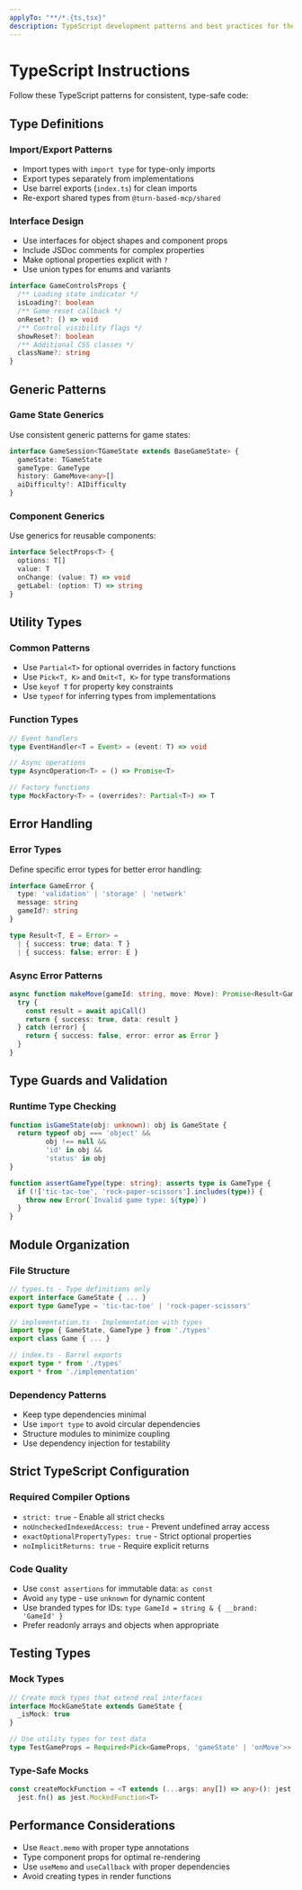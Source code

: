 ```yaml
---
applyTo: "**/*.{ts,tsx}"
description: TypeScript development patterns and best practices for the turn-based games platform
---
```


# TypeScript Instructions

Follow these TypeScript patterns for consistent, type-safe code:

## Type Definitions

### Import/Export Patterns
- Import types with `import type` for type-only imports
- Export types separately from implementations
- Use barrel exports (`index.ts`) for clean imports
- Re-export shared types from `@turn-based-mcp/shared`

### Interface Design
- Use interfaces for object shapes and component props
- Include JSDoc comments for complex properties
- Make optional properties explicit with `?`
- Use union types for enums and variants

```typescript
interface GameControlsProps {
  /** Loading state indicator */
  isLoading?: boolean
  /** Game reset callback */
  onReset?: () => void
  /** Control visibility flags */
  showReset?: boolean
  /** Additional CSS classes */
  className?: string
}
```

## Generic Patterns

### Game State Generics
Use consistent generic patterns for game states:

```typescript
interface GameSession<TGameState extends BaseGameState> {
  gameState: TGameState
  gameType: GameType
  history: GameMove<any>[]
  aiDifficulty?: AIDifficulty
}
```

### Component Generics
Use generics for reusable components:

```typescript
interface SelectProps<T> {
  options: T[]
  value: T
  onChange: (value: T) => void
  getLabel: (option: T) => string
}
```

## Utility Types

### Common Patterns
- Use `Partial<T>` for optional overrides in factory functions
- Use `Pick<T, K>` and `Omit<T, K>` for type transformations
- Use `keyof T` for property key constraints
- Use `typeof` for inferring types from implementations

### Function Types
```typescript
// Event handlers
type EventHandler<T = Event> = (event: T) => void

// Async operations
type AsyncOperation<T> = () => Promise<T>

// Factory functions
type MockFactory<T> = (overrides?: Partial<T>) => T
```

## Error Handling

### Error Types
Define specific error types for better error handling:

```typescript
interface GameError {
  type: 'validation' | 'storage' | 'network'
  message: string
  gameId?: string
}

type Result<T, E = Error> = 
  | { success: true; data: T }
  | { success: false; error: E }
```

### Async Error Patterns
```typescript
async function makeMove(gameId: string, move: Move): Promise<Result<GameState>> {
  try {
    const result = await apiCall()
    return { success: true, data: result }
  } catch (error) {
    return { success: false, error: error as Error }
  }
}
```

## Type Guards and Validation

### Runtime Type Checking
```typescript
function isGameState(obj: unknown): obj is GameState {
  return typeof obj === 'object' && 
         obj !== null && 
         'id' in obj && 
         'status' in obj
}

function assertGameType(type: string): asserts type is GameType {
  if (!['tic-tac-toe', 'rock-paper-scissors'].includes(type)) {
    throw new Error(`Invalid game type: ${type}`)
  }
}
```

## Module Organization

### File Structure
```typescript
// types.ts - Type definitions only
export interface GameState { ... }
export type GameType = 'tic-tac-toe' | 'rock-paper-scissors'

// implementation.ts - Implementation with types
import type { GameState, GameType } from './types'
export class Game { ... }

// index.ts - Barrel exports
export type * from './types'
export * from './implementation'
```

### Dependency Patterns
- Keep type dependencies minimal
- Use `import type` to avoid circular dependencies
- Structure modules to minimize coupling
- Use dependency injection for testability

## Strict TypeScript Configuration

### Required Compiler Options
- `strict: true` - Enable all strict checks
- `noUncheckedIndexedAccess: true` - Prevent undefined array access
- `exactOptionalPropertyTypes: true` - Strict optional properties
- `noImplicitReturns: true` - Require explicit returns

### Code Quality
- Use `const assertions` for immutable data: `as const`
- Avoid `any` type - use `unknown` for dynamic content
- Use branded types for IDs: `type GameId = string & { __brand: 'GameId' }`
- Prefer readonly arrays and objects when appropriate

## Testing Types

### Mock Types
```typescript
// Create mock types that extend real interfaces
interface MockGameState extends GameState {
  _isMock: true
}

// Use utility types for test data
type TestGameProps = Required<Pick<GameProps, 'gameState' | 'onMove'>>
```

### Type-Safe Mocks
```typescript
const createMockFunction = <T extends (...args: any[]) => any>(): jest.MockedFunction<T> => 
  jest.fn() as jest.MockedFunction<T>
```

## Performance Considerations

- Use `React.memo` with proper type annotations
- Type component props for optimal re-rendering
- Use `useMemo` and `useCallback` with proper dependencies
- Avoid creating types in render functions

